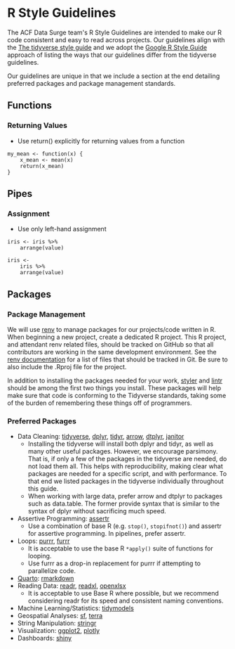 # R Style Guidelines
The ACF Data Surge team's R Style Guidelines are intended to make our R code consistent and easy to read across projects. Our guidelines align with the [The tidyverse style guide](https://style.tidyverse.org/) and we adopt the [Google R Style Guide](https://google.github.io/styleguide/Rguide.html) approach of listing the ways that our guidelines differ from the tidyverse guidelines. 

Our guidelines are unique in that we include a section at the end detailing preferred packages and package management standards.

## Functions

### Returning Values

- Use return() explicitly for returning values from a function
```
my_mean <- function(x) {
    x_mean <- mean(x)
    return(x_mean)
}
```

## Pipes

### Assignment
- Use only left-hand assignment
```
iris <- iris %>%
    arrange(value)

iris <-
    iris %>%
    arrange(value)
```

## Packages

### Package Management
We will use [renv](https://rstudio.github.io/renv/articles/renv.html) to manage packages for our projects/code written in R. When beginning a new project, create a dedicated R project. This R project, and attendant renv related files, should be tracked on GitHub so that all contributors are working in the same development environment. See the [renv documentation](https://rstudio.github.io/renv/articles/renv.html) for a list of files that should be tracked in Git. Be sure to also include the .Rproj file for the project.

In addition to installing the packages needed for your work, [styler](https://styler.r-lib.org/) and [lintr](https://github.com/r-lib/lintr) should be among the first two things you install. These packages will help make sure that code is conforming to the Tidyverse standards, taking some of the burden of remembering these things off of programmers.

### Preferred Packages

- Data Cleaning: [tidyverse](https://www.tidyverse.org/), [dplyr](https://dplyr.tidyverse.org/), [tidyr](https://tidyr.tidyverse.org/), [arrow](https://arrow.apache.org/docs/r/), [dtplyr](https://dtplyr.tidyverse.org/), [janitor](https://www.rdocumentation.org/packages/janitor/versions/2.2.0)
    - Installing the tidyverse will install both dplyr and tidyr, as well as many other useful packages. However, we encourage parsimony. That is, if only a few of the packages in the tidyverse are needed, do not load them all. This helps with reproducibility, making clear what packages are needed for a specific script, and with performance. To that end we listed packages in the tidyverse individually throughout this guide.
    - When working with large data, prefer arrow and dtplyr to packages such as data.table. The former provide syntax that is similar to the syntax of dplyr without sacrificing much speed.
- Assertive Programming: [assertr](https://www.rdocumentation.org/packages/assertr/versions/3.0.1)
    - Use a combination of base R (e.g. `stop()`, `stopifnot()`) and assertr for assertive programming. In pipelines, prefer assertr.
- Loops: [purrr](https://purrr.tidyverse.org/), [furrr](https://furrr.futureverse.org/)
    - It is acceptable to use the base R `*apply()` suite of functions for looping.
    - Use furrr as a drop-in replacement for purrr if attempting to parallelize code.
- [Quarto](https://quarto.org/): [rmarkdown](https://www.rdocumentation.org/packages/rmarkdown/versions/2.25)
- Reading Data: [readr](https://readr.tidyverse.org/), [readxl](https://readxl.tidyverse.org/), [openxlsx](https://ycphs.github.io/openxlsx/articles/Introduction.html)
    - It is acceptable to use Base R where possible, but we recommend considering readr for its speed and consistent naming conventions.
- Machine Learning/Statistics: [tidymodels](https://www.tidymodels.org/)
- Geospatial Analyses: [sf](https://r-spatial.github.io/sf/), [terra](https://github.com/rspatial/terra)
- String Manipulation: [stringr](https://stringr.tidyverse.org/)
- Visualization: [ggplot2](https://ggplot2.tidyverse.org/), [plotly](https://plotly.com/r/)
- Dashboards: [shiny](https://www.rstudio.com/products/shiny/)